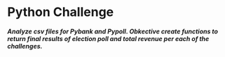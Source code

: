 # **Python Challenge**

***Analyze csv files for Pybank and Pypoll. Obkective create functions to return final results of election poll and total revenue per each of the challenges.***
